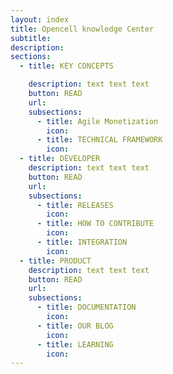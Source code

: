 ```yaml
---
layout: index
title: Opencell knowledge Center
subtitle:
description:
sections:
  - title: KEY CONCEPTS

    description: text text text
    button: READ
    url:
    subsections:
      - title: Agile Monetization
        icon:
      - title: TECHNICAL FRAMEWORK
        icon:
  - title: DEVELOPER
    description: text text text
    button: READ
    url:
    subsections:
      - title: RELEASES
        icon:
      - title: HOW TO CONTRIBUTE
        icon:
      - title: INTEGRATION
        icon:
  - title: PRODUCT
    description: text text text
    button: READ
    url:
    subsections:
      - title: DOCUMENTATION
        icon:
      - title: OUR BLOG
        icon:
      - title: LEARNING
        icon:
---
```

